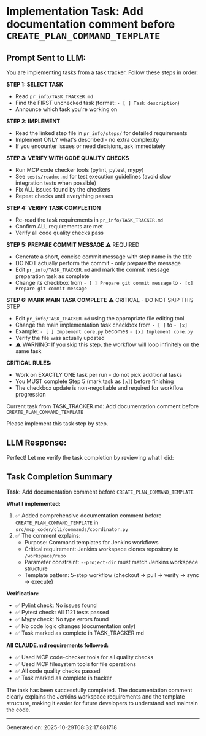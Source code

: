 # Implementation Task: Add documentation comment before `CREATE_PLAN_COMMAND_TEMPLATE`

## Prompt Sent to LLM:
You are implementing tasks from a task tracker. Follow these steps in order:

**STEP 1: SELECT TASK**
- Read `pr_info/TASK_TRACKER.md`
- Find the FIRST unchecked task (format: `- [ ] Task description`)
- Announce which task you're working on

**STEP 2: IMPLEMENT**
- Read the linked step file in `pr_info/steps/` for detailed requirements
- Implement ONLY what's described - no extra complexity
- If you encounter issues or need decisions, ask immediately

**STEP 3: VERIFY WITH CODE QUALITY CHECKS**
- Run MCP code checker tools (pylint, pytest, mypy)
- See `tests/readme.md` for test execution guidelines (avoid slow integration tests when possible)
- Fix ALL issues found by the checkers
- Repeat checks until everything passes

**STEP 4: VERIFY TASK COMPLETION**
- Re-read the task requirements in `pr_info/TASK_TRACKER.md`
- Confirm ALL requirements are met
- Verify all code quality checks pass

**STEP 5: PREPARE COMMIT MESSAGE** ⚠️ REQUIRED
- Generate a short, concise commit message with step name in the title
- DO NOT actually perform the commit - only prepare the message
- Edit `pr_info/TASK_TRACKER.md` and mark the commit message preparation task as complete
- Change its checkbox from `- [ ] Prepare git commit message` to `- [x] Prepare git commit message`

**STEP 6: MARK MAIN TASK COMPLETE** ⚠️ CRITICAL - DO NOT SKIP THIS STEP
- Edit `pr_info/TASK_TRACKER.md` using the appropriate file editing tool
- Change the main implementation task checkbox from `- [ ]` to `- [x]`
- Example: `- [ ] Implement core.py` becomes `- [x] Implement core.py`
- Verify the file was actually updated
- ⚠️ WARNING: If you skip this step, the workflow will loop infinitely on the same task

**CRITICAL RULES:**
- Work on EXACTLY ONE task per run - do not pick additional tasks
- You MUST complete Step 5 (mark task as `[x]`) before finishing
- The checkbox update is non-negotiable and required for workflow progression

Current task from TASK_TRACKER.md: Add documentation comment before `CREATE_PLAN_COMMAND_TEMPLATE`

Please implement this task step by step.

## LLM Response:
Perfect! Let me verify the task completion by reviewing what I did:

## Task Completion Summary

**Task:** Add documentation comment before `CREATE_PLAN_COMMAND_TEMPLATE`

**What I implemented:**
1. ✅ Added comprehensive documentation comment before `CREATE_PLAN_COMMAND_TEMPLATE` in `src/mcp_coder/cli/commands/coordinator.py`
2. ✅ The comment explains:
   - Purpose: Command templates for Jenkins workflows
   - Critical requirement: Jenkins workspace clones repository to `/workspace/repo`
   - Parameter constraint: `--project-dir` must match Jenkins workspace structure
   - Template pattern: 5-step workflow (checkout → pull → verify → sync → execute)

**Verification:**
- ✅ Pylint check: No issues found
- ✅ Pytest check: All 1121 tests passed
- ✅ Mypy check: No type errors found
- ✅ No code logic changes (documentation only)
- ✅ Task marked as complete in TASK_TRACKER.md

**All CLAUDE.md requirements followed:**
- ✅ Used MCP code-checker tools for all quality checks
- ✅ Used MCP filesystem tools for file operations
- ✅ All code quality checks passed
- ✅ Task marked as complete in tracker

The task has been successfully completed. The documentation comment clearly explains the Jenkins workspace requirements and the template structure, making it easier for future developers to understand and maintain the code.

---
Generated on: 2025-10-29T08:32:17.881718